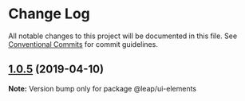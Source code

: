 # Change Log

All notable changes to this project will be documented in this file.
See [Conventional Commits](https://conventionalcommits.org) for commit guidelines.

## [1.0.5](https://github.com/Dhalsimzhao/lerna-rollup/compare/v1.0.4...v1.0.5) (2019-04-10)

**Note:** Version bump only for package @leap/ui-elements
